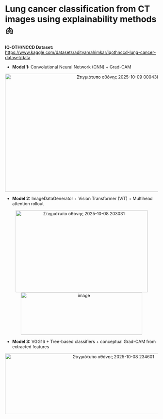 # Lung cancer classification from CT images using explainability methods 🫁

**IQ-OTH/NCCD Dataset:** https://www.kaggle.com/datasets/adityamahimkar/iqothnccd-lung-cancer-dataset/data

- **Model 1:** Convolutional Neural Network (CNN) + Grad-CAM 

<p align="center">
  <img width="729" height="389" alt="Στιγμιότυπο οθόνης 2025-10-09 000438" src="https://github.com/user-attachments/assets/38dfd7ed-7391-41d6-9935-63250565c31b" />
</p>

- **Model 2:** ImageDataGenerator + Vision Transformer (ViT) + Multihead attention rollout 

<p align="center">
  <img width="435" height="270" alt="Στιγμιότυπο οθόνης 2025-10-08 203031" src="https://github.com/user-attachments/assets/07a6bdfb-b51c-4c74-b658-c1df47ee280d" />
  <img width="400" height="140" alt="image" src="https://github.com/user-attachments/assets/b18e4b53-558b-4878-a493-16f8755123d0" />
</p>

- **Model 3:** VGG16 + Tree-based classifiers + conceptual Grad-CAM from extracted features

<p align="center">
  <img width="698" height="200" alt="Στιγμιότυπο οθόνης 2025-10-08 234601" src="https://github.com/user-attachments/assets/7db95452-b506-4510-9729-835bef24af5d" />
</p>
